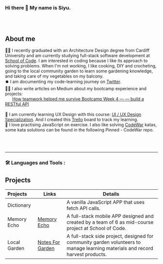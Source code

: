 ### Hi there 👋 My name is Siyu.
<br><br>
<!--
<picture>
  <source media="(prefers-color-scheme: dark)" srcset="https://user-images.githubusercontent.com/25423296/163456776-7f95b81a-f1ed-45f7-b7ab-8fa810d529fa.png">
  <source media="(prefers-color-scheme: light)" srcset="https://user-images.githubusercontent.com/25423296/163456779-a8556205-d0a5-45e2-ac17-42d089e3c3f8.png">
  <img alt="Shows an illustrated sun in light mode and a moon with stars in dark mode." src="https://user-images.githubusercontent.com/25423296/163456779-a8556205-d0a5-45e2-ac17-42d089e3c3f8.png">
</picture>
-->


## About me

👩‍🎓 I recently graduated with an Architecture Design degree from Cardiff University and am currently studying full-stack software development at [School of Code](https://www.schoolofcode.co.uk/). I am interested in coding because I like its approach to solving problems. When I'm not working, I like cooking, DIY and crocheting, going to the local community garden to learn some gardening knowledge, and taking care of my vegetables on my balcony.<br>
⏺️ I am documenting my code-learning journey on [Twitter](https://twitter.com/siyuduan2023).<br>
✍🏼 I also write articles on Medium about my bootcamp experience and projects:<br>
&nbsp;&nbsp;&nbsp;&nbsp;&nbsp;&nbsp;[How teamwork helped me survive Bootcamp Week 4 — — build a RESTful API](https://medium.com/@siyuduan.learning/how-teamwork-helped-me-survive-bootcamp-week-4-build-a-restful-api-a6e02ded886a)<br><br>
📖 I am currently learning UX Design with this course: [UI / UX Design Specialization](https://www.coursera.org/specializations/ui-ux-design). And I created this [Trello](https://trello.com/invite/devlearnboard/ATTIc0f396a626c55d043631a71a4e28378aA2FE8573) board to track my learning.<br>
🥳 I love practising JavaScript on exercise. I also like solving [CodeWar](https://www.codewars.com/users/CU_2023) katas, some kata solutions can be found in the following Pinned - CodeWar repo.<br><br><br><br>

---

### :hammer_and_wrench: Languages and Tools :


## Projects

|Projects          | Links          |Details            |
|:-----------------|---------------|------------------|
|Dictionary        |               |A vanilla JavaScript APP that uses fetch API calls.|
|Memory Echo       |[Memory Echo](https://memoryecho.vercel.app/)|A full-stack mobile APP designed and created by a team of 6 as mid-course project at School of Code.|
|Local Garden      |[Notes For Garden](https://github.com/siyuduan2023/NotesForGarden)               |A full-stack side project, designed for community garden volunteers to manage learning materials and record harvest products.|


<!--
**siyuduan2023/siyuduan2023** is a ✨ _special_ ✨ repository because its `README.md` (this file) appears on your GitHub profile.

Here are some ideas to get you started:

- 🔭 I’m currently working on ...
- 🌱 I’m currently learning ...
- 👯 I’m looking to collaborate on ...
- 🤔 I’m looking for help with ...
- 💬 Ask me about ...
- 📫 How to reach me: ...
- 😄 Pronouns: ...
- ⚡ Fun fact: ...
-->
